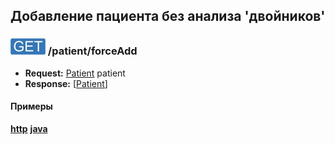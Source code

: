 ## Добавление пациента без анализа 'двойников'

### ![GET](../../../img/get.png) /patient/forceAdd
* **Request:** [Patient](../../../types/types.md#Patient) patient
* **Response:** [[Patient](../../../types/types.md#Patient)]

#### Примеры
**[http](examples/forceAdd.md)**
**[java](examples/forceAddJava.md)**